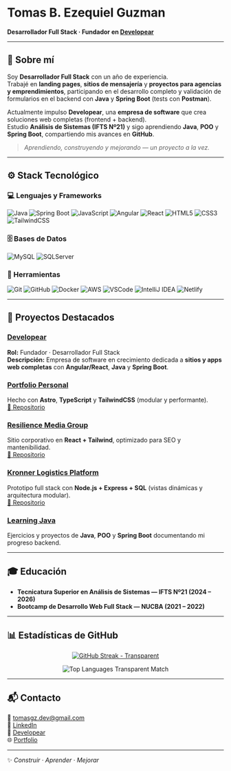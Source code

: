 # Tomas B. Ezequiel Guzman  
**Desarrollador Full Stack · Fundador en [Developear](https://www.linkedin.com/company/developear-tech)**  

---

## 👋 Sobre mí  

Soy **Desarrollador Full Stack** con un año de experiencia.  
Trabajé en **landing pages**, **sitios de mensajería** y **proyectos para agencias y emprendimientos**, participando en el desarrollo completo y validación de formularios en el backend con **Java** y **Spring Boot** (tests con **Postman**).  

Actualmente impulso **Developear**, una **empresa de software** que crea soluciones web completas (frontend + backend).  
Estudio **Análisis de Sistemas (IFTS Nº21)** y sigo aprendiendo **Java**, **POO** y **Spring Boot**, compartiendo mis avances en **GitHub**.  

> *Aprendiendo, construyendo y mejorando — un proyecto a la vez.*

---

## ⚙️ Stack Tecnológico  

### 💻 Lenguajes y Frameworks  
![Java](https://img.shields.io/badge/-Java-007396?style=flat&logo=java&logoColor=white)
![Spring Boot](https://img.shields.io/badge/-Spring%20Boot-6DB33F?style=flat&logo=springboot&logoColor=white)
![JavaScript](https://img.shields.io/badge/-JavaScript-F7DF1E?style=flat&logo=javascript&logoColor=000)
![Angular](https://img.shields.io/badge/-Angular-DD0031?style=flat&logo=angular&logoColor=white)
![React](https://img.shields.io/badge/-React-20232A?style=flat&logo=react&logoColor=61DAFB)
![HTML5](https://img.shields.io/badge/-HTML5-E34F26?style=flat&logo=html5&logoColor=white)
![CSS3](https://img.shields.io/badge/-CSS3-1572B6?style=flat&logo=css3&logoColor=white)
![TailwindCSS](https://img.shields.io/badge/-TailwindCSS-38B2AC?style=flat&logo=tailwindcss&logoColor=white)

### 🗄️ Bases de Datos  
![MySQL](https://img.shields.io/badge/-MySQL-4479A1?style=flat&logo=mysql&logoColor=white)
![SQLServer](https://img.shields.io/badge/-SQL%20Server-CC2927?style=flat&logo=microsoftsqlserver&logoColor=white)

### 🧰 Herramientas
![Git](https://img.shields.io/badge/-Git-F05032?style=flat&logo=git&logoColor=white)
![GitHub](https://img.shields.io/badge/-GitHub-181717?style=flat&logo=github&logoColor=white)
![Docker](https://img.shields.io/badge/-Docker-2496ED?style=flat&logo=docker&logoColor=white)
![AWS](https://img.shields.io/badge/-AWS-232F3E?style=flat&logo=amazonaws&logoColor=white)
![VSCode](https://img.shields.io/badge/-VS%20Code-0078D4?style=flat&logo=visualstudiocode&logoColor=white)
![IntelliJ IDEA](https://img.shields.io/badge/-IntelliJ%20IDEA-000000?style=flat&logo=intellijidea&logoColor=white)
![Netlify](https://img.shields.io/badge/-Netlify-00C7B7?style=flat&logo=netlify&logoColor=white)

---

## 🚀 Proyectos Destacados  

### [Developear](https://www.linkedin.com/company/developear-tech)  
**Rol:** Fundador · Desarrollador Full Stack  
**Descripción:** Empresa de software en crecimiento dedicada a **sitios y apps web completas** con **Angular/React**, **Java** y **Spring Boot**.

### [Portfolio Personal](https://tomasguzmandev.netlify.app/)  
Hecho con **Astro**, **TypeScript** y **TailwindCSS** (modular y performante).  
[🔗 Repositorio](https://github.com/tomasgz7/Portfolio)

### [Resilience Media Group](https://resiliencemediagroup.netlify.app/)  
Sitio corporativo en **React + Tailwind**, optimizado para SEO y mantenibilidad.  
[🔗 Repositorio](https://github.com/tomasgz7/PaginaResilience)

### [Kronner Logistics Platform](https://kronner-logistica-prototipo.netlify.app/)  
Prototipo full stack con **Node.js + Express + SQL** (vistas dinámicas y arquitectura modular).  
[🔗 Repositorio](https://github.com/tomasgz7/PaginaKronner)

### [Learning Java](https://github.com/tomasgz7/LearningJava)  
Ejercicios y proyectos de **Java**, **POO** y **Spring Boot** documentando mi progreso backend.

---

## 🎓 Educación  

- **Tecnicatura Superior en Análisis de Sistemas — IFTS Nº21 (2024 – 2026)**  
- **Bootcamp de Desarrollo Web Full Stack — NUCBA (2021 – 2022)**  

---

## 📊 Estadísticas de GitHub  

<p align="center">
  <a href="https://git.io/streak-stats">
    <img 
      src="https://streak-stats.demolab.com?user=tomasgz7&theme=transparent"
      alt="GitHub Streak - Transparent" />
  </a>
</p>

<p align="center">
  <img 
    src="https://github-readme-stats.vercel.app/api/top-langs/?username=tomasgz7&layout=compact&hide_border=true&bg_color=00000000&title_color=58A6FF&text_color=C9D1D9&icon_color=58A6FF"
    alt="Top Languages Transparent Match" />
</p>

---

## 📬 Contacto  

📧 [tomasgz.dev@gmail.com](mailto:tomasgz.dev@gmail.com)  
🔗 [LinkedIn](https://www.linkedin.com/in/tomasgz7)  
🏢 [Developear](https://www.linkedin.com/company/developear-tech)  
🌐 [Portfolio](https://tomasguzmandev.netlify.app)

---

✨ *Construir · Aprender · Mejorar*
